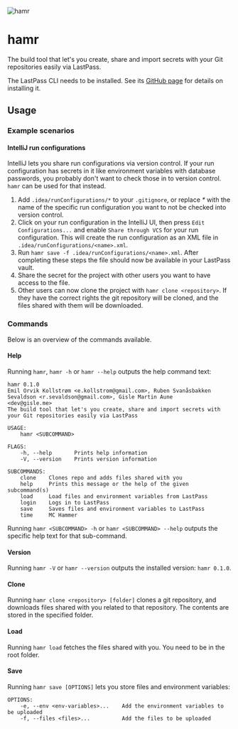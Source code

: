 ![hamr](https://raw.githubusercontent.com/sportradar/hamr/master/hamr-logo.png?sanitize=true)
# hamr
The build tool that let's you create, share and import secrets with your Git repositories easily via LastPass.

The LastPass CLI needs to be installed. 
See its [GitHub page](https://github.com/lastpass/lastpass-cli) for details on installing it.

## Usage

### Example scenarios

#### IntelliJ run configurations
IntelliJ lets you share run configurations via version control.
If your run configuration has secrets in it like environment variables with database passwords, you probably don't want to check those in to version control.
`hamr` can be used for that instead. 
 
 1. Add `.idea/runConfigurations/*` to your `.gitignore`, or replace _*_ with the name of the specific run configuration you want to not be checked into version control.
 2. Click on your run configuration in the IntelliJ UI, then press `Edit Configurations...` and enable `Share through VCS` for your run configuration. 
 This will create the run configuration as an XML file in `.idea/runConfigurations/<name>.xml`. 
 3. Run `hamr save -f .idea/runConfigurations/<name>.xml`. After completing these steps the file should now be available in your LastPass vault.
 4. Share the secret for the project with other users you want to have access to the file.
 5. Other users can now clone the project with `hamr clone <repository>`. 
 If they have the correct rights the git repository will be cloned, and the files shared with them will be downloaded. 

### Commands
Below is an overview of the commands available.

#### Help
Running `hamr`, `hamr -h` or `hamr --help` outputs the help command text:

```
hamr 0.1.0
Emil Orvik Kollstrøm <e.kollstrom@gmail.com>, Ruben Svanåsbakken Sevaldson <r.sevaldson@gmail.com>, Gisle Martin Aune
<dev@gisle.me>
The build tool that let's you create, share and import secrets with your Git repositories easily via LastPass

USAGE:
    hamr <SUBCOMMAND>

FLAGS:
    -h, --help       Prints help information
    -V, --version    Prints version information

SUBCOMMANDS:
    clone    Clones repo and adds files shared with you
    help     Prints this message or the help of the given subcommand(s)
    load     Load files and environment variables from LastPass
    login    Logs in to LastPass
    save     Saves files and environment variables to LastPass
    time     MC Hammer
```

Running `hamr <SUBCOMMAND> -h` or `hamr <SUBCOMMAND> --help` outputs the specific help text for that sub-command.

#### Version
Running `hamr -V` or `hamr --version` outputs the installed version: `hamr 0.1.0`.

#### Clone
Running `hamr clone <repository> [folder]` clones a git repository, and downloads files shared with you related to that repository.
The contents are stored in the specified folder.

#### Load
Running `hamr load` fetches the files shared with you. 
You need to be in the root folder. 

#### Save
Running `hamr save [OPTIONS]` lets you store files and environment variables:

```
OPTIONS:
    -e, --env <env-variables>...    Add the environment variables to be uploaded
    -f, --files <files>...          Add the files to be uploaded
```
